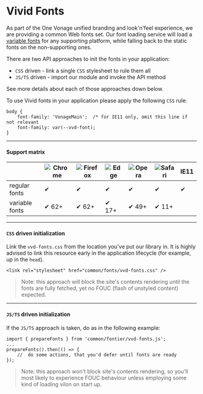# Vivid Fonts

As part of the One Vonage unified branding and look'n'feel experience, we are providing a common Web fonts set.
Our font loading service will load a [variable fonts](https://developer.mozilla.org/en-US/docs/Web/CSS/CSS_Fonts/Variable_Fonts_Guide) for any supporting platform, while falling back to the static fonts on the non-supporting ones.

There are two API approaches to init the fonts in your application:
* `CSS` driven - link a single `CSS` stylesheet to rule them all
* `JS/TS` driven - import our module and invoke the API method

See more details about each of those approaches down below.

To use Vivid fonts in your application please apply the following `CSS` rule:
```
body {
	font-family: 'VonageMain';	/* for IE11 only, omit this line if not relevant
	font-family: var(--vvd-font);
}
```

---

#### Support matrix

| | ![Chrome](https://raw.githubusercontent.com/alrra/browser-logos/master/src/chrome/chrome_32x32.png) | ![Firefox](https://raw.githubusercontent.com/alrra/browser-logos/master/src/firefox/firefox_32x32.png) | ![Edge](https://raw.githubusercontent.com/alrra/browser-logos/master/src/edge/edge_32x32.png) | ![Opera](https://raw.githubusercontent.com/alrra/browser-logos/master/src/opera/opera_32x32.png) | ![Safari](https://raw.githubusercontent.com/alrra/browser-logos/master/src/safari/safari_32x32.png) | IE11
| - | - | - | - | - | - | - |
regular fonts | ✔ | ✔ | ✔ | ✔ | ✔ | ✔ |
variable fonts | ✔ 62+ | ✔ 62+ | ✔ 17+ | ✔ 49+ | ✔ 11+ | 

---

#### `CSS` driven initialization
Link the `vvd-fonts.css` from the location you've put our library in.
It is highly advised to link this resource early in the application lifecycle (for example, up in the `head`).

```
<link rel="stylesheet" href="common/fonts/vvd-fonts.css" />
```

> Note: this approach will block the site's contents rendering until the fonts are fully fetched, yet no FOUC (flash of unstyled content) expected.

---

#### `JS/TS` driven initialization
If the `JS/TS` approach is taken, do as in the following example:

```
import { prepareFonts } from 'common/fontier/vvd-fonts.js';
...
prepareFonts().then(() => {
	//	do some actions, that you'd defer until fonts are ready
});
```

> Note: this approach won't block site's contents rendering, so you'll most likely to experience FOUC behaviour unless employing some kind of loading vilon on start up.